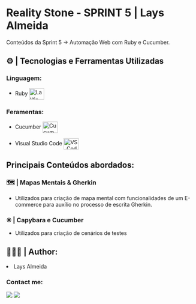 <h1> Reality Stone - SPRINT 5 | Lays Almeida </h1>
  <p>  Conteúdos da Sprint 5 → Automação Web com Ruby e Cucumber.  </p>

 <div>
  
  <h2>⚙ | Tecnologias e Ferramentas Utilizadas</h2>
   
  <h3>Linguagem: </h3>
   
  <ul>
    <li> Ruby <img align="center" alt="Lays-Ruby" height="30" width="40" src="https://cdn.jsdelivr.net/gh/devicons/devicon/icons/ruby/ruby-original.svg" /> </li>
   </ul>
  
   <h3>Feramentas: </h3>
  <ul>
    <li> Cucumber <img align="center" alt="Cucumber" height="30" width="40" src="https://cdn.jsdelivr.net/gh/devicons/devicon/icons/cucumber/cucumber-plain.svg" /> </li>
  </ul>
          
   <ul>
    <li> Visual Studio Code <img align="center" alt="VS_Code" width="40" height="30"src="https://cdn.jsdelivr.net/gh/devicons/devicon/icons/vscode/vscode-original.svg" /> </li>
  </ul>

</div>
<h2> Principais Conteúdos abordados: </h2>
<h3>🗺 | Mapas Mentais & Gherkin</h3>
   <ul>
     <li>Utilizados para criação de mapa mental com funcionalidades de um E-commerce para auxílio no processo de escrita Gherkin.</li>
  </ul>    
</div>

<h3>✳ | Capybara e Cucumber</h3>
   <ul>
     <li>Utilizados para criação de cenários de testes</li>
  </ul>    
</div>
<div>
<h2> 🙋🏻‍♀️ | Author: </h2>
<li>Lays Almeida</li>
<h3>Contact me: </h3>
</div>
                                                                                                                                                             
<div>
    <a href = "mailto:laysfma@gmail.com"><img src="https://img.shields.io/badge/-Gmail-%23333?style=for-the-badge&logo=gmail&logoColor=white" target="_blank"></a>
    <a href="https://www.linkedin.com/in/lays-almeida-7078a5213/" target="_blank"><img src="https://img.shields.io/badge/-LinkedIn-%230077B5?style=for-the-badge&logo=linkedin&logoColor=white" target="_blank"></a>
</div>
  
